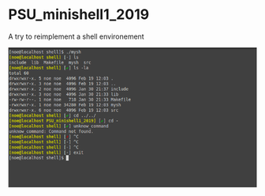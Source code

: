 # PSU_minishell1_2019
A try to reimplement a shell environement

![Alt text](screen1.png?raw=true "Optional Title")
